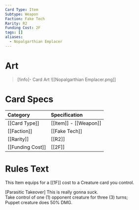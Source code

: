 ```yaml
---
Card Type: Item
Subtype: Weapon
Faction: Fake Tech
Rarity: R2
Funding Cost: 2F
tags: []
aliases:
  - Nopalgarthian Emplacer
---
```

# Art

> [!info]- Card Art
> ![[Nopalgarthian Emplacer.png]]

# Card Specs

| Category | Specification| 
| :--- | :--- |
| [[Card Type]] | [[Item]] - [[Weapon]] |  
| [[Faction]] | [[Fake Tech]] |  
| [[Rarity]] | [[R2]] |
| [[Funding Cost]] | [[2F]] |  

# Rules Text  

This Item equips for a [[1F]] cost to a Creature card you control.  

[Parasitic Takeover] This is really gonna suck.  
Take control of one (1) opponent creature for three (3) turns;  
Puppet creature does 50% DMG.  


